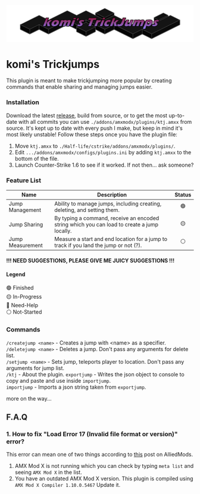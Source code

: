 
![trickyumpslogo](res/trickyumps_3.png)

# komi's Trickjumps
This plugin is meant to make trickjumping more popular by creating commands that enable sharing and managing jumps easier.

### Installation
Download the latest [release](https://github.com/komidan/ktj/releases), build from source, or to get the most up-to-date with all commits you can use `./addons/amxmodx/plugins/ktj.amxx` from source. It's kept up to date with every push I make, but keep in mind it's most likely unstable! Follow these steps once you have the plugin file:
1. Move `ktj.amxx` to `./Half-life/cstrike/addons/amxmodx/plugins/`.
2. Edit `.../addons/amxmodx/configs/plugins.ini` by adding `ktj.amxx` to the bottom of the file.
3. Launch Counter-Strike 1.6 to see if it worked. If not then... ask someone?

### Feature List
| Name             | Description                                                                                 | Status |
| ---------------- | ------------------------------------------------------------------------------------------- | :----: |
| Jump Management  | Ability to manage jumps, including creating, deleting, and setting them.                    |   🟢    |
| Jump Sharing     | By typing a command, receive an encoded string which you can load to create a jump locally. |   🟡    |
| Jump Measurement | Measure a start and end location for a jump to track if you land the jump or not (?).       |   ⚪    |

#### !!! NEED SUGGESTIONS, PLEASE GIVE ME JUICY SUGGESTIONS !!!

#### Legend
🟢 Finished\
🟡 In-Progress\
🔵 Need-Help\
⚪ Not-Started

### Commands
`/createjump <name>` - Creates a jump with \<name\> as a specifier.\
`/deletejump <name>` - Deletes a jump. Don't pass any arguments for delete list.\
`/setjump <name>` - Sets jump, teleports player to location. Don't pass any arguments for jump list.\
`/ktj` - About the plugin.
`exportjump` - Writes the json object to console to copy and paste and use inside `importjump`.\
`importjump` - Imports a json string taken from `exportjump`.

more on the way...

## F.A.Q
### 1. **How to fix "Load Error 17 (Invalid file format or version)" error?**
This error can mean one of two things according to [this](https://forums.alliedmods.net/showthread.php?t=244801) post on AlliedMods.
1. AMX Mod X is not running which you can check by typing `meta list` and seeing `AMX Mod X` in the list.
2. You have an outdated AMX Mod X version. This plugin is compiled using `AMX Mod X Compiler 1.10.0.5467` Update it.